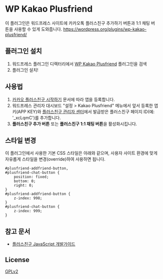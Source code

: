 WP Kakao Plusfriend
==

이 플러그인은 워드프레스 사이트에 카카오톡 플러스친구 추가하기 버튼과 1:1 채팅 버튼을 사용할 수 있게 도와줍니다.
https://wordpress.org/plugins/wp-kakao-plusfriend/

플러그인 설치
--

1. 워드프레스 플러그인 디렉터리에서 [WP Kakao Plusfriend](https://wordpress.org/plugins/wp-kakao-plusfriend/) 플러그인을 검색
2. 플러그인 설치!

사용법
--

1. [카카오 플러스친구 시작하기](https://developers.kakao.com/docs/js/getting-started) 문서에 따라 앱을 등록합니다.
2. 워드프레스 관리자 대시보드 "설정 > Kakao Plusfriend" 메뉴에서 앞서 등록한 앱 키(APP KEY)와 [플러스친구 관리자 센터](https://center-pf.kakao.com/profiles)에서 발급받은 플러스친구 페이지 ID(예: '_xcLqmC')를 추가합니다.
3. **플러스친구 추가 버튼** 또는 **플러스친구 1:1 채팅 버튼**을 활성화시킵니다.


스타일 변경
--

이 플러그인에서 사용한 기본 CSS 스타일은 아래와 같으며, 사용자 사이트 환경에 맞게 자유롭게 스타일을 변경(override)하여 사용하면 됩니다.

    #plusfriend-addfriend-button,
    #plusfriend-chat-button {
        position: fixed;
        bottom: 0;
        right: 0;
    }
    #plusfriend-addfriend-button {
        z-index: 998;
    }
    #plusfriend-chat-button {
        z-index: 999;
    }


참고 문서
--

* [플러스친구 JavaScript 개발가이드](https://developers.kakao.com/docs/js/plusfriend)


License
--

[GPLv2](https://www.gnu.org/licenses/gpl-2.0.html)
